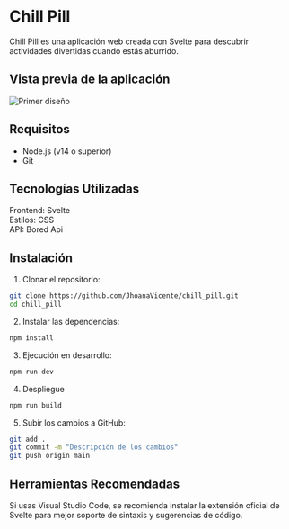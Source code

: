 # Chill Pill  
Chill Pill es una aplicación web creada con Svelte para descubrir actividades divertidas cuando estás aburrido.  

## Vista previa de la aplicación  
![Primer diseño](./public/assets/primer%20diseño.png)  

## Requisitos 
- Node.js (v14 o superior)
- Git  

## Tecnologías Utilizadas  
Frontend: Svelte  
Estilos: CSS  
API: Bored Api  

## Instalación  
1. Clonar el repositorio: 

```bash
git clone https://github.com/JhoanaVicente/chill_pill.git
cd chill_pill
```
2. Instalar las dependencias:  
```bash  
npm install
```  

3. Ejecución en desarrollo:  
```bash  
npm run dev  
``` 
4. Despliegue  
```bash  
npm run build  
``` 
5. Subir los cambios a GitHub:  
```bash  
git add .
git commit -m "Descripción de los cambios"
git push origin main
``` 
## Herramientas Recomendadas  
Si usas Visual Studio Code, se recomienda instalar la extensión oficial de Svelte para mejor soporte de sintaxis y sugerencias de código.  
